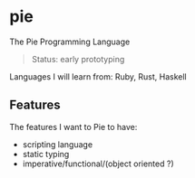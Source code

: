pie
===

The Pie Programming Language

> Status: early prototyping

Languages I will learn from: Ruby, Rust, Haskell

## Features

The features I want to Pie to have:

- scripting language
- static typing
- imperative/functional/(object oriented ?)
